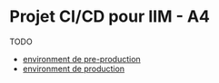 # Projet CI/CD pour IIM - A4

TODO

 * [environment de pre-production](https://test.juliesouchet.online)
 * [environment de production](https://cicd.juliesouchet.online)